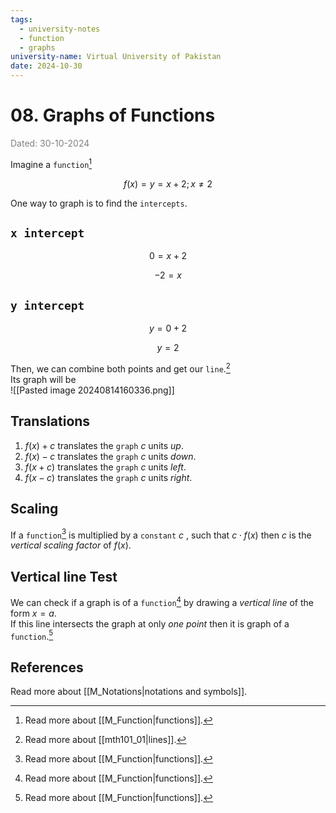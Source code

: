 ```yaml
---
tags:
  - university-notes
  - function
  - graphs
university-name: Virtual University of Pakistan
date: 2024-10-30
---
```


# 08. Graphs of Functions

<span style="color: gray;">Dated: 30-10-2024</span>

Imagine a `function`[^1]  

$$f(x) = y = x + 2; x\ne 2$$

One way to graph is to find the `intercepts`.

## `x intercept`

$$0 = x + 2$$

$$-2 = x$$

## `y intercept`

$$y = 0 + 2$$

$$y = 2$$

Then, we can combine both points and get our `line`.[^2]  
Its graph will be  
![[Pasted image 20240814160336.png]]

## Translations

1. $f(x) + c$ translates the `graph` $c$ units _up_.
2. $f(x) - c$ translates the `graph` $c$ units _down_.
3. $f(x + c)$ translates the `graph` $c$ units _left_.
4. $f(x - c)$ translates the `graph` $c$ units _right_.

## Scaling

If a `function`[^1] is multiplied by a `constant` $c$ , such that $c \cdot f(x)$ then $c$ is the _vertical scaling factor_ of $f(x)$.

## Vertical line Test

We can check if a graph is of a `function`[^1] by drawing a _vertical line_ of the form $x = a$.  
If this line intersects the graph at only _one point_ then it is graph of a `function`.[^1]

## References

Read more about [[M_Notations|notations and symbols]].

[^1]: Read more about [[M_Function|functions]].
[^2]: Read more about [[mth101_01|lines]].